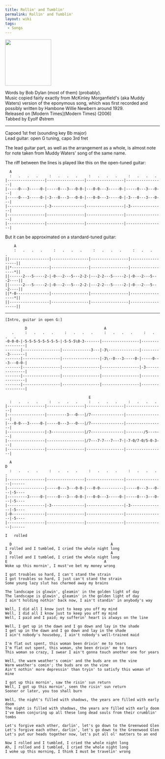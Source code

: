 ```yaml
---
title: Rollin' and Tumblin'
permalink: Rollin' and Tumblin'
layout: wiki
tags:
 - Songs
---
```


<img alt="" src="../graphics/roll-tumble.jpg" width="150" height="150">

Words by Bob Dylan (most of them) (probably).  
Music copied fairly exactly from McKinley Morganfield's (aka Muddy
Waters) version of the eponymous song, which was first recorded and
possibly written by Hambone Willie Newbern around 1929.  
Released on [Modern Times](Modern Times) (2006)  
Tabbed by Eyolf Østrem

* * * * *

Capoed 1st fret (sounding key Bb major)  
Lead guitar: open G tuning, capo 3rd fret

The lead guitar part, as well as the arrangement as a whole, is almost
note for note taken from Muddy Waters' song of the same name.

The riff between the lines is played like this on the open-tuned guitar:

      A
      :   .   .   .     :   .   .   .     :   .   .   .     :   .   .   .
    |-----------------|-----------------|-----------------|-----------------|
    |-----0---3-----0-|-----0---3---0-0-|---0-0---3-----0-|-----0---3---0---|
    |-----0---3-----0-|-3---0---3---0-0-|---0-0---3-----0-|-3---0---3---0---|
    |-----------------|-3---------------|-----------------|-3---------------|
    |-----------------|-----------------|-----------------|-----------------|
    |-----------------|-----------------|-----------------|-----------------|

But it can be approximated on a standard-tuned guitar:

        A
        :   .   .   .     :   .   .   .     :   .   .   .     :   .   .   .
    ||------------------|-----------------|-----------------|------------------||
    ||*-----------------|-----------------|-----------------|-----------------*||
    ||------2---5-----2-|-0---2---5---2-2-|---2-2---5-----2-|-0---2---5---2----||
    ||------2---5-----2-|-0---2---5---2-2-|---2-2---5-----2-|-0---2---5---2----||
    ||*-0---------------|-----------------|-----------------|-----------------*||
    ||------------------|-----------------|-----------------|------------------||

* * * * *

    [Intro, guitar in open G:]

             D                                   A
       .     :   .   .   .     :   .   .   .     :   .   .   .     :   .   .   .
    -0-0-0-|-5-5-5-5-5-5-5-5-|-5-5-5\0-3-------|-----------------|-----------------|
    -------|-----------------|-------------3---|-3\--------------|---------3-------|
    -------|-----------------|-----------------|-3\--0---3-----0-|-----0---3---0-0-|
    -------|-----------------|-----------------|-----------------|-3---------------|
    -------|-----------------|-----------------|-----------------|-----------------|
    -------|-----------------|-----------------|-----------------|-----------------|

                                          E
      :   .   .   .     :   .   .   .     :   .   .   .     :   .   .   .
    |-----------------|-----------------|-----------------|-----------------|
    |-----------------|---------3---0---|/7---------------|-----------------|
    |---0-0---3-----0-|-----0---3---0---|/7---------------|-----------------|
    |-----------------|-3---------------|/7---------------|--------/5---~---|
    |-----------------|-----------------|/7---7-7---7---7-|-7-0/7-0/5-0-3---|
    |-----------------|-----------------|-----------------|-----------------|

      A                                                                       D
      :   .   .   .     :   .   .   .     :   .   .   .     :   .   .   .     :
    |-----------------|-----------------|-----------------|-----------------|------
    |-----------------|-----0---3---0-0-|---0-0-----------|-----0---3---0---|-5----
    |---------3-----0-|-----0---3---0-0-|---0-0---3-----0-|-----0---3---0---|-5----
    |-----------------|-3---------------|-----------------|-3---------------|-5----
    |-0---------------|-----------------|-----------------|-----------------|-5----
    |-----------------|-----------------|-----------------|-----------------|------
                                                                          I   rolled

      D                                             A
    I rolled and I tumbled, I cried the whole night long
      D                                             A
    I rolled and I tumbled, I cried the whole night long
    E                                            A
    Woke up this mornin', I must've bet my money wrong

    I got troubles so hard, I can't stand the strain
    I got troubles so hard, I just can't stand the strain
    Some young lazy slut has charmed away my brains

    The landscape is glowin', gleamin' in the golden light of day
    The landscape is glowin', gleamin' in the golden light of day
    I ain't holding nothin' back now, I ain't standin' in anybody's way

    Well, I did all I know just to keep you off my mind
    Well, I did all I know just to keep you off my mind
    Well, I paid and I paid; my sufferin' heart is always on the line

    Well, I get up in the dawn and I go down and lay in the shade
    I get up in the dawn and I go down and lay in the shade
    I ain't nobody's houseboy, I ain't nobody's well-trained maid

    I'm flat out spent, this woman been drivin' me to tears
    I'm flat out spent, this woman, she been drivin' me to tears
    This woman so crazy, I swear I ain't gonna touch another one for years

    Well, the warm weather's comin' and the buds are on the vine
    Warm weather's comin'; the buds are on the vine
    Ain't nothin' more depressin' than tryin' to satisfy this woman of mine

    I got up this mornin', saw the risin' sun return
    Well, I got up this mornin', seen the risin' sun return
    Sooner or later, you too shall burn

    Well, the night's filled with shadows, the years are filled with early doom
    The night is filled with shadows, the years are filled with early doom
    I've been conjuring up all these long dead souls from their crumblin' tombs

    Let's forgive each other, darlin', let's go down to the Greenwood Glen
    Let's forgive each other, darlin', let's go down to the Greenwood Glen
    Let's put our heads together now, let's put all ol' matters to an end

    Now I rolled and I tumbled, I cried the whole night long
    Ah, I rolled and I tumbled, I cried the whole night long
    I woke up this morning, I think I must be travelin' wrong
